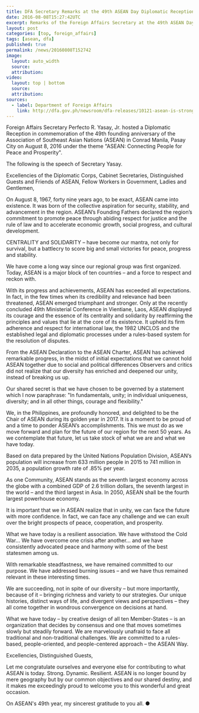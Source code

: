 ```yaml
---
title: DFA Secretary Remarks at the 49th ASEAN Day Diplomatic Reception
date: 2016-08-08T15:27:42UTC
excerpt: Remarks of the Foreign Affairs Secretary at the 49th ASEAN Day Diplomatic Reception on 8 Aug held at the Conrad Hotel, Pasay City.
layout: post
categories: [top, foreign_affairs]
tags: [asean, dfa]
published: true
permalink: /news/20160808T152742
image:
  layout: auto_width
  source: 
  attribution: 
video:
  layout: top | bottom
  source: 
  attribution:
sources:
  - label: Department of Foreign Affairs
    link: http://dfa.gov.ph/newsroom/dfa-releases/10121-asean-is-strong-as-one-community
---
```


Foreign Affairs Secretary Perfecto R. Yasay, Jr. hosted a Diplomatic Reception in commemoration of the 49th founding anniversary of the Association of Southeast Asian Nations (ASEAN) in Conrad Manila, Pasay City on August 8, 2016 under the theme "ASEAN: Connecting People for Peace and Prosperity".

The following is the speech of Secretary Yasay.

Excellencies of the Diplomatic Corps, Cabinet Secretaries, Distinguished Guests and Friends of ASEAN, Fellow Workers in Government, Ladies and Gentlemen,

On August 8, 1967, forty nine years ago, to be exact, ASEAN came into existence.
It was born of the collective aspiration for security, stability, and advancement in the region.
ASEAN’s Founding Fathers declared the region’s commitment to promote peace through abiding respect for justice and the rule of law and to accelerate economic growth, social progress, and cultural development.

CENTRALITY and SOLIDARITY – have become our mantra, not only for survival, but a battlecry to score big and small victories for peace, progress and stability.

We have come a long way since our regional group was first organized.
Today, ASEAN is a major block of ten countries – and a force to respect and reckon with.

With its progress and achievements, ASEAN has exceeded all expectations.
In fact, in the few times when its credibility and relevance had been threatened, ASEAN emerged triumphant and stronger.
Only at the recently concluded 49th Ministerial Conference in Vientiane, Laos, ASEAN displayed its courage and the essence of its centrality and solidarity by reaffirming the principles and values that lie at the core of its existence.
It upheld its firm adherence and respect for international law, the 1982 UNCLOS and the established legal and diplomatic processes under a rules-based system for the resolution of disputes.

From the ASEAN Declaration to the ASEAN Charter, ASEAN has achieved remarkable progress, in the midst of initial expectations that we cannot hold ASEAN together due to social and political differences
 Observers and critics did not realize that our diversity has enriched and deepened our unity, instead of breaking us up.

Our shared secret is that we have chosen to be governed by a statement which I now paraphrase: "In fundamentals, unity; in individual uniqueness, diversity; and in all other things, courage and flexibility."

We, in the Philippines, are profoundly honored, and delighted to be the Chair of ASEAN during its golden year in 2017.
It is a moment to be proud of and a time to ponder ASEAN’s accomplishments.
This we must do as we move forward and plan for the future of our region for the next 50 years.
As we contemplate that future, let us take stock of what we are and what we have today.

Based on data prepared by the United Nations Population Division, ASEAN’s population will increase from 633 million people in 2015 to 741 million in 2035, a population growth rate of .85% per year.

As one Community, ASEAN stands as the seventh largest economy across the globe with a combined GDP of 2.6 trillion dollars, the seventh largest in the world – and the third largest in Asia.
In 2050, ASEAN shall be the fourth largest powerhouse economy.

It is important that we in ASEAN realize that in unity, we can face the future with more confidence.
In fact, we can face any challenge and we can exult over the bright prospects of peace, cooperation, and prosperity.

What we have today is a resilient association.
We have withstood the Cold War...  We have overcome one crisis after another... and we have consistently advocated peace and harmony with some of the best statesmen among us.

With remarkable steadfastness, we have remained committed to our purpose.
We have addressed burning issues – and we have thus remained relevant in these interesting times.

We are succeeding, not in spite of our diversity – but more importantly, because of it – bringing richness and variety to our strategies.
Our unique histories, distinct ways of life, and divergent views and perspectives – they all come together in wondrous convergence on decisions at hand.

What we have today – by creative design of all ten Member-States – is an organization that decides by consensus and one that moves sometimes slowly but steadily forward.
We are marvelously unafraid to face all traditional and non-traditional challenges.
We are committed to a rules-based, people-oriented, and people-centered approach – the ASEAN Way.

Excellencies, Distinguished Guests,

Let me congratulate ourselves and everyone else for contributing to what ASEAN is today.
Strong.
Dynamic.
Resilient.
ASEAN is no longer bound by mere geography but by our common objectives and our shared destiny, and it makes me exceedingly proud to welcome you to this wonderful and great occasion.

On ASEAN's 49th year, my sincerest gratitude to you all.
&#x25cf;
